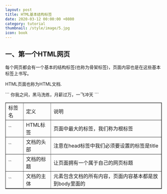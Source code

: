 ```yaml
---
layout: post
title: HTML基本结构标签
date: 2020-03-12 00:00:00 +0800
category: tutorial
thumbnail: /style/image/5.jpg
icon: book
---
```


## 一、第一个HTML网页
<p>每个网页都会有一个基本的结构标签(也称为骨架标签)，页面内容也是在这些基本标签上书写。</p>
<p>HTML页面也称为HTML文档.</p>
```
<html>
  <head>
    <title>我的第一个页面</title>
  </head>
  <body>你我之间，黑马洗练，月薪过万，一飞冲天</body>
</html>
```
<table border="1">
<tr>
<td>标签名</td>
<td>定义</td>
<td>说明</td>
</tr>
<tr>
<td>`<html></html>`</td>
<td>HTML标签</td>
<td>页面中最大的标签，我们称为根标签</td>
</tr>
<tr>
<td>`<head></head>`</td>
<td>文档的头部</td>
<td>注意在head标签中我们必须要设置的标签是title</td>
</tr>
<tr>
<td>`<title></title>`</td>
<td>文档的标题</td>
<td>让页面拥有一个属于自己的网页标题</td>
</tr>
<tr>
<td>`<body></body>`</td>
<td>文档的主体</td>
<td>元素包含文档的所有内容，页面内容基本都是放到body里面的</td>
</tr>
</table>